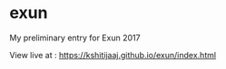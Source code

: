 # exun

My preliminary entry for Exun 2017

View live at : https://kshitijaaj.github.io/exun/index.html
